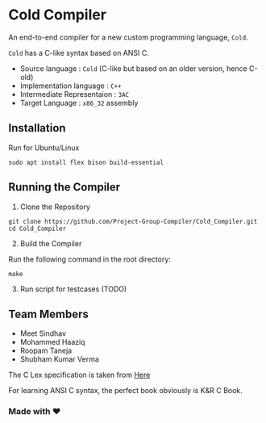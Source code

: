 # Cold Compiler

An end-to-end compiler for a new custom programming language, `Cold`.

`Cold` has a C-like syntax based on ANSI C.

- Source language : `Cold` (C-like but based on an older version, hence C-old)
- Implementation language : `C++`
- Intermediate Representaion : `3AC`
- Target Language : `x86_32` assembly

## Installation

Run for Ubuntu/Linux
```
sudo apt install flex bison build-essential
```

## Running the Compiler

1. Clone the Repository
```
git clone https://github.com/Project-Group-Compiler/Cold_Compiler.git
cd Cold_Compiler
```

2. Build the Compiler
   
Run the following command in the root directory:
```
make
```

3. Run script for testcases (TODO)
   
## Team Members

- Meet Sindhav
- Mohammed Haaziq
- Roopam Taneja
- Shubham Kumar Verma

The C Lex specification is taken from [Here](https://www.lysator.liu.se/c/ANSI-C-grammar-l.html)

For learning ANSI C syntax, the perfect book obviously is K&R C Book.

### Made with ❤️
